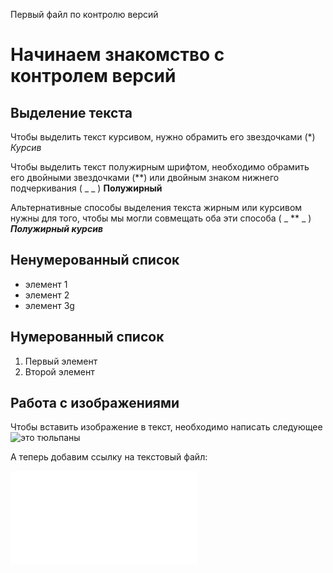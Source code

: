 Первый файл по контролю версий

Начинаем знакомство с контролем версий
=======
## Выделение текста

Чтобы выделить текст курсивом, нужно обрамить его звездочками (*) *Курсив*

Чтобы выделить текст полужирным шрифтом, необходимо обрамить его двойными звездочками (**) или двойным знаком нижнего подчеркивания ( _ _ ) **Полужирный**

Альтернативные способы выделения текста жирным или курсивом нужны для того, чтобы мы могли совмещать оба эти способа ( _ ** _ )  _**Полужирный курсив**_

## Ненумерованный список

* элемент 1
* элемент 2
* элемент 3g

## Нумерованный список

1. Первый элемент
2. Второй элемент

## Работа с изображениями

Чтобы вставить изображение в текст, необходимо написать следующее ![это тюльпаны](IMG_20190309_135128.jpg)

А теперь добавим ссылку на текстовый файл:

![файл текст](text.md)